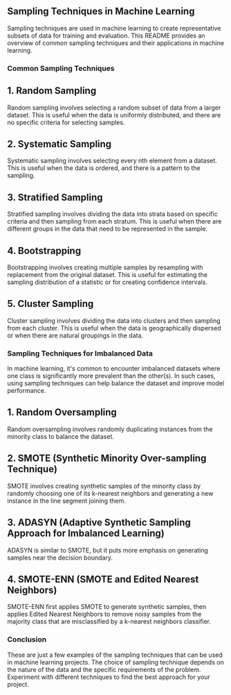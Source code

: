 ## Sampling Techniques in Machine Learning


Sampling techniques are used in machine learning to create representative subsets of data for training and evaluation. This README provides an overview of common sampling techniques and their applications in machine learning.

### Common Sampling Techniques
## 1. Random Sampling
Random sampling involves selecting a random subset of data from a larger dataset. This is useful when the data is uniformly distributed, and there are no specific criteria for selecting samples.

## 2. Systematic Sampling
Systematic sampling involves selecting every nth element from a dataset. This is useful when the data is ordered, and there is a pattern to the sampling.

## 3. Stratified Sampling
Stratified sampling involves dividing the data into strata based on specific criteria and then sampling from each stratum. This is useful when there are different groups in the data that need to be represented in the sample.

## 4. Bootstrapping
Bootstrapping involves creating multiple samples by resampling with replacement from the original dataset. This is useful for estimating the sampling distribution of a statistic or for creating confidence intervals.

## 5. Cluster Sampling
Cluster sampling involves dividing the data into clusters and then sampling from each cluster. This is useful when the data is geographically dispersed or when there are natural groupings in the data.

### Sampling Techniques for Imbalanced Data
In machine learning, it's common to encounter imbalanced datasets where one class is significantly more prevalent than the other(s). In such cases, using sampling techniques can help balance the dataset and improve model performance.

## 1. Random Oversampling
Random oversampling involves randomly duplicating instances from the minority class to balance the dataset.

## 2. SMOTE (Synthetic Minority Over-sampling Technique)
SMOTE involves creating synthetic samples of the minority class by randomly choosing one of its k-nearest neighbors and generating a new instance in the line segment joining them.

## 3. ADASYN (Adaptive Synthetic Sampling Approach for Imbalanced Learning)
ADASYN is similar to SMOTE, but it puts more emphasis on generating samples near the decision boundary.

## 4. SMOTE-ENN (SMOTE and Edited Nearest Neighbors)
SMOTE-ENN first applies SMOTE to generate synthetic samples, then applies Edited Nearest Neighbors to remove noisy samples from the majority class that are misclassified by a k-nearest neighbors classifier.

### Conclusion
These are just a few examples of the sampling techniques that can be used in machine learning projects. The choice of sampling technique depends on the nature of the data and the specific requirements of the problem. Experiment with different techniques to find the best approach for your project.
